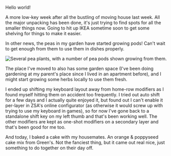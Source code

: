 Hello world!

A more low-key week after all the bustling of moving house last week. All the
major unpacking has been done, it's just trying to find spots for all the
smaller things now. Going to hit up IKEA sometime soon to get some shelving for
things to make it easier.

In other news, the peas in my garden have started growing pods! Can't wait to
get enough from them to use them in dishes properly.

![Several pea plants, with a number of pea pods shown growing from them.](https://cdn.ovy.cloud/blog/2024-w39/peas.webp)

The place I've moved to also has some garden space (I've been doing gardening at
my parent's place since I lived in an apartment before), and I might start
growing some herbs locally to use them fresh.

I ended up shifting my keyboard layout away from home-row modifiers as I found
myself hitting them on accident too frequently. I tried out auto shift for a few
days and I actually quite enjoyed it, but found out I can't enable it per-layer
in ZSA's online configurator (as otherwise it would screw up with trying to use
my keyboard in games), so for now I've gone back to a standalone shift key on my
left thumb and that's been working well. The other modifiers are kept as
one-shot modifiers on a secondary layer and that's been good for me too.

And today, I baked a cake with my housemates. An orange & poppyseed cake mix
from Green's. Not the fanciest thing, but it came out real nice, just something
to do together on their day off.
